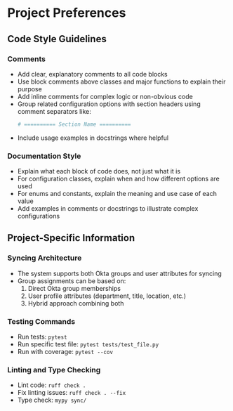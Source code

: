 # Project Preferences

## Code Style Guidelines

### Comments
- Add clear, explanatory comments to all code blocks
- Use block comments above classes and major functions to explain their purpose
- Add inline comments for complex logic or non-obvious code
- Group related configuration options with section headers using comment separators like:
  ```python
  # ========== Section Name ==========
  ```
- Include usage examples in docstrings where helpful

### Documentation Style
- Explain what each block of code does, not just what it is
- For configuration classes, explain when and how different options are used
- For enums and constants, explain the meaning and use case of each value
- Add examples in comments or docstrings to illustrate complex configurations

## Project-Specific Information

### Syncing Architecture
- The system supports both Okta groups and user attributes for syncing
- Group assignments can be based on:
  1. Direct Okta group memberships
  2. User profile attributes (department, title, location, etc.)
  3. Hybrid approach combining both

### Testing Commands
- Run tests: `pytest`
- Run specific test file: `pytest tests/test_file.py`
- Run with coverage: `pytest --cov`

### Linting and Type Checking
- Lint code: `ruff check .`
- Fix linting issues: `ruff check . --fix`
- Type check: `mypy sync/`